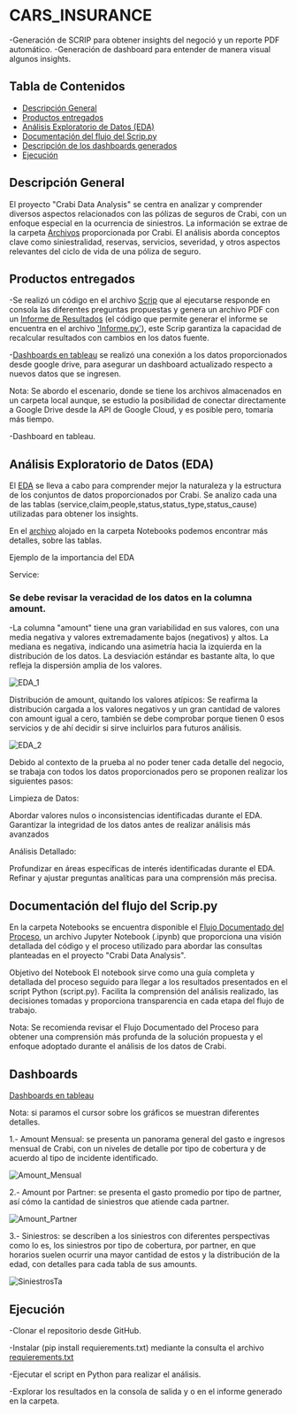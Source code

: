 # CARS_INSURANCE
-Generación de SCRIP para obtener insights del negoció y un reporte PDF automático.
-Generación de dashboard para entender de manera visual algunos insights.

## Tabla de Contenidos
- [Descripción General](#descripción-general)
- [Productos entregados](#productos-entregados)
- [Análisis Exploratorio de Datos (EDA)](#análisis-exploratorio-de-datos-(EDA))
- [Documentación del flujo del Scrip.py](#documentación-del-flujo-del-scrip.py)
- [Descripción de los dashboards generados](#dashboards)
- [Ejecución](#Ejecución)


## Descripción General

El proyecto "Crabi Data Analysis" se centra en analizar y comprender diversos aspectos relacionados con las pólizas de seguros de Crabi, con un enfoque especial en la ocurrencia de siniestros. La información se extrae de la carpeta [Archivos](./Archivos/) proporcionada por Crabi. El análisis aborda conceptos clave como siniestralidad, reservas, servicios, severidad, y otros aspectos relevantes del ciclo de vida de una póliza de seguro.

## Productos entregados

-Se realizó un código en el archivo [Scrip](./Scrip.py) que al ejecutarse responde en consola las diferentes preguntas propuestas  y  genera un archivo PDF con un [Informe de Resultados](./informe.pdf) (el código que permite generar el informe se encuentra en el archivo ['Informe.py'](./Informe.py)), este Scrip garantiza la capacidad de recalcular resultados con cambios en los datos fuente. 

-[Dashboards en tableau](https://public.tableau.com/app/profile/benjam.n.n.ez/viz/PruebaTecnica_17014909748810/AmountMensual) se realizó una conexión a los datos proporcionados desde google drive, para asegurar un dashboard actualizado respecto a nuevos datos que se ingresen.

Nota: Se abordo el escenario, donde se tiene los archivos almacenados en un carpeta local aunque, se estudio la posibilidad de conectar directamente a Google Drive desde la API de Google Cloud, y es posible pero, tomaría más tiempo.
 

-Dashboard en tableau.

## Análisis Exploratorio de Datos (EDA)

El [EDA](./Notebooks/EDA.ipynb) se lleva a cabo para comprender mejor la naturaleza y la estructura de los conjuntos de datos proporcionados por Crabi. Se analizo cada una de las tablas (service,claim,people,status,status_type,status_cause) utilizadas para obtener los insights.

En el [archivo](./Notebooks/EDA.ipynb) alojado en la carpeta Notebooks podemos encontrar más detalles, sobre las tablas. 

Ejemplo de la importancia del EDA

Service:

### Se debe revisar la veracidad de los datos en la columna amount.
-La columna "amount" tiene una gran variabilidad en sus valores, con una media negativa y valores extremadamente bajos (negativos) y altos. La mediana es negativa, indicando una asimetría hacia la izquierda en la distribución de los datos. La desviación estándar es bastante alta, lo que refleja la dispersión amplia de los valores.

![EDA_1](./Graficos/EDA_Amount.png)

Distribución de amount, quitando los valores atípicos: Se reafirma la distribución cargada a los valores negativos y un gran cantidad de valores con amount igual a cero, también se debe comprobar porque tienen 0 esos servicios y de ahí decidir si sirve incluirlos para futuros análisis. 

![EDA_2](./Graficos/EDA_Amount2.png)


Debido al contexto de la prueba al no poder tener cada detalle del negocio, se trabaja con todos los datos  proporcionados pero se proponen realizar los siguientes pasos: 

Limpieza de Datos:

Abordar valores nulos o inconsistencias identificadas durante el EDA.
Garantizar la integridad de los datos antes de realizar análisis más avanzados

Análisis Detallado:

Profundizar en áreas específicas de interés identificadas durante el EDA.
Refinar y ajustar preguntas analíticas para una comprensión más precisa.

## Documentación del flujo del Scrip.py

En la carpeta Notebooks se encuentra disponible el [Flujo Documentado del Proceso](./Notebooks/Flujo_Documentado.ipynb), un archivo Jupyter Notebook (.ipynb) que proporciona una visión detallada del código y el proceso utilizado para abordar las consultas planteadas en el proyecto "Crabi Data Analysis".

Objetivo del Notebook
El notebook sirve como una guía completa y detallada del proceso seguido para llegar a los resultados presentados en el script Python (script.py). Facilita la comprensión del análisis realizado, las decisiones tomadas y proporciona transparencia en cada etapa del flujo de trabajo.

Nota: Se recomienda revisar el Flujo Documentado del Proceso para obtener una comprensión más profunda de la solución propuesta y el enfoque adoptado durante el análisis de los datos de Crabi.

## Dashboards

[Dashboards en tableau](https://public.tableau.com/app/profile/benjam.n.n.ez/viz/PruebaTecnica_17014909748810/AmountMensual)

Nota: si paramos el cursor sobre los gráficos se muestran diferentes detalles. 

1.- Amount Mensual: se presenta un panorama general del gasto e ingresos mensual de Crabi, con un niveles de detalle por tipo de cobertura y de acuerdo al tipo de incidente identificado. 

![Amount_Mensual](./Graficos/AmountMensual.png)

2.- Amount por Partner: se presenta el gasto promedio por tipo de partner, así cómo la cantidad de siniestros que atiende cada partner.

![Amount_Partner](./Graficos/AmountPartner.png)

3.- Siniestros: se describen a los siniestros con diferentes perspectivas como lo es, los siniestros por tipo de cobertura, por partner, en que horarios suelen ocurrir una mayor cantidad de estos y la distribución de la edad, con detalles para cada tabla de sus amounts. 

![SiniestrosTa](./Graficos/SiniestrosTa.png)

## Ejecución

-Clonar el repositorio desde GitHub.

-Instalar (pip install requierements.txt) mediante la consulta el archivo [requierements.txt](./requirements.txt)

-Ejecutar el script en Python para realizar el análisis.

-Explorar los resultados en la consola de salida y o en el informe generado en la carpeta.













